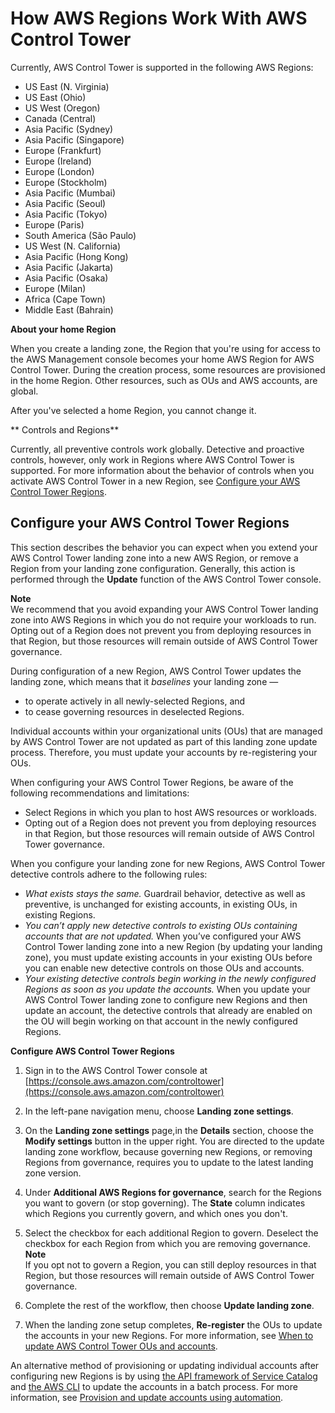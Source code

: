 # How AWS Regions Work With AWS Control Tower<a name="region-how"></a>

Currently, AWS Control Tower is supported in the following AWS Regions:
+ US East \(N\. Virginia\)
+ US East \(Ohio\)
+ US West \(Oregon\)
+ Canada \(Central\)
+ Asia Pacific \(Sydney\)
+ Asia Pacific \(Singapore\)
+ Europe \(Frankfurt\)
+ Europe \(Ireland\)
+ Europe \(London\)
+ Europe \(Stockholm\)
+ Asia Pacific \(Mumbai\) 
+ Asia Pacific \(Seoul\) 
+ Asia Pacific \(Tokyo\) 
+ Europe \(Paris\) 
+ South America \(São Paulo\) 
+ US West \(N\. California\) 
+ Asia Pacific \(Hong Kong\)
+ Asia Pacific \(Jakarta\) 
+ Asia Pacific \(Osaka\) 
+ Europe \(Milan\) 
+ Africa \(Cape Town\) 
+ Middle East \(Bahrain\) 

**About your home Region**

When you create a landing zone, the Region that you're using for access to the AWS Management console becomes your home AWS Region for AWS Control Tower\. During the creation process, some resources are provisioned in the home Region\. Other resources, such as OUs and AWS accounts, are global\.

 After you've selected a home Region, you cannot change it\.

** Controls and Regions**

Currently, all preventive controls work globally\. Detective and proactive controls, however, only work in Regions where AWS Control Tower is supported\. For more information about the behavior of controls when you activate AWS Control Tower in a new Region, see [Configure your AWS Control Tower Regions](#deploying-to-new-region)\.

## Configure your AWS Control Tower Regions<a name="deploying-to-new-region"></a>

This section describes the behavior you can expect when you extend your AWS Control Tower landing zone into a new AWS Region, or remove a Region from your landing zone configuration\. Generally, this action is performed through the **Update** function of the AWS Control Tower console\.

**Note**  
We recommend that you avoid expanding your AWS Control Tower landing zone into AWS Regions in which you do not require your workloads to run\. Opting out of a Region does not prevent you from deploying resources in that Region, but those resources will remain outside of AWS Control Tower governance\.

During configuration of a new Region, AWS Control Tower updates the landing zone, which means that it *baselines* your landing zone  —
+ to operate actively in all newly\-selected Regions, and
+ to cease governing resources in deselected Regions\.

Individual accounts within your organizational units \(OUs\) that are managed by AWS Control Tower are not updated as part of this landing zone update process\. Therefore, you must update your accounts by re\-registering your OUs\. 

When configuring your AWS Control Tower Regions, be aware of the following recommendations and limitations:
+ Select Regions in which you plan to host AWS resources or workloads\.
+ Opting out of a Region does not prevent you from deploying resources in that Region, but those resources will remain outside of AWS Control Tower governance\.

When you configure your landing zone for new Regions, AWS Control Tower detective controls adhere to the following rules:
+ *What exists stays the same\.* Guardrail behavior, detective as well as preventive, is unchanged for existing accounts, in existing OUs, in existing Regions\.
+ *You can’t apply new detective controls to existing OUs containing accounts that are not updated\.* When you’ve configured your AWS Control Tower landing zone into a new Region \(by updating your landing zone\), you must update existing accounts in your existing OUs before you can enable new detective controls on those OUs and accounts\.
+ *Your existing detective controls begin working in the newly configured Regions as soon as you update the accounts\.* When you update your AWS Control Tower landing zone to configure new Regions and then update an account, the detective controls that already are enabled on the OU will begin working on that account in the newly configured Regions\. 

**Configure AWS Control Tower Regions**

1. Sign in to the AWS Control Tower console at [https://console.aws.amazon.com/controltower](https://console.aws.amazon.com/controltower)

1. In the left\-pane navigation menu, choose **Landing zone settings**\.

1. On the **Landing zone settings** page,in the **Details** section, choose the **Modify settings** button in the upper right\. You are directed to the update landing zone workflow, because governing new Regions, or removing Regions from governance, requires you to update to the latest landing zone version\. 

1. Under **Additional AWS Regions for governance**, search for the Regions you want to govern \(or stop governing\)\. The **State** column indicates which Regions you currently govern, and which ones you don't\.

1. Select the checkbox for each additional Region to govern\. Deselect the checkbox for each Region from which you are removing governance\. 
**Note**  
If you opt not to govern a Region, you can still deploy resources in that Region, but those resources will remain outside of AWS Control Tower governance\.

1. Complete the rest of the workflow, then choose **Update landing zone**\.

1. When the landing zone setup completes, **Re\-register** the OUs to update the accounts in your new Regions\. For more information, see [When to update AWS Control Tower OUs and accounts](update-existing-accounts.md)\.

An alternative method of provisioning or updating individual accounts after configuring new Regions is by using [the API framework of Service Catalog](https://docs.aws.amazon.com/servicecatalog/latest/dg/API_Reference.html) and [the AWS CLI](https://docs.aws.amazon.com/cli/latest/reference/servicecatalog/index.html) to update the accounts in a batch process\. For more information, see [Provision and update accounts using automation](update-accounts-by-script.md)\.